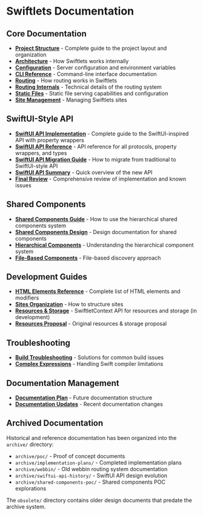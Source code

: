 # Swiftlets Documentation

## Core Documentation

- **[Project Structure](project-structure.md)** - Complete guide to the project layout and organization
- **[Architecture](swiftlet-architecture.md)** - How Swiftlets works internally
- **[Configuration](CONFIGURATION.md)** - Server configuration and environment variables
- **[CLI Reference](CLI.md)** - Command-line interface documentation
- **[Routing](ROUTING.md)** - How routing works in Swiftlets
- **[Routing Internals](routing-internals.md)** - Technical details of the routing system
- **[Static Files](STATIC-FILES.md)** - Static file serving capabilities and configuration
- **[Site Management](SITE-MANAGEMENT.md)** - Managing Swiftlets sites

## SwiftUI-Style API

- **[SwiftUI API Implementation](SWIFTUI-API-IMPLEMENTATION.md)** - Complete guide to the SwiftUI-inspired API with property wrappers
- **[SwiftUI API Reference](SWIFTUI-API-REFERENCE.md)** - API reference for all protocols, property wrappers, and types
- **[SwiftUI API Migration Guide](SWIFTUI-API-MIGRATION-GUIDE.md)** - How to migrate from traditional to SwiftUI-style API
- **[SwiftUI API Summary](SWIFTUI-API-SUMMARY.md)** - Quick overview of the new API
- **[Final Review](SWIFTUI-API-FINAL-REVIEW.md)** - Comprehensive review of implementation and known issues

## Shared Components

- **[Shared Components Guide](shared-components-guide.md)** - How to use the hierarchical shared components system
- **[Shared Components Design](shared-components-design.md)** - Design documentation for shared components
- **[Hierarchical Components](hierarchical-shared-components.md)** - Understanding the hierarchical component system
- **[File-Based Components](file-based-shared-components.md)** - File-based discovery approach

## Development Guides

- **[HTML Elements Reference](html-elements-reference.md)** - Complete list of HTML elements and modifiers
- **[Sites Organization](sites-organization.md)** - How to structure sites
- **[Resources & Storage](resources-programming-guide.md)** - SwiftletContext API for resources and storage (in development)
- **[Resources Proposal](swiftlet-resources-proposal.md)** - Original resources & storage proposal

## Troubleshooting

- **[Build Troubleshooting](BUILD-TROUBLESHOOTING.md)** - Solutions for common build issues
- **[Complex Expressions](troubleshooting-complex-expressions.md)** - Handling Swift compiler limitations

## Documentation Management

- **[Documentation Plan](DOCUMENTATION-PLAN.md)** - Future documentation structure
- **[Documentation Updates](DOCUMENTATION-UPDATES.md)** - Recent documentation changes

## Archived Documentation

Historical and reference documentation has been organized into the `archive/` directory:

- `archive/poc/` - Proof of concept documents
- `archive/implementation-plans/` - Completed implementation plans
- `archive/webbin/` - Old webbin routing system documentation
- `archive/swiftui-api-history/` - SwiftUI API design evolution
- `archive/shared-components-poc/` - Shared components POC explorations

The `obsolete/` directory contains older design documents that predate the archive system.
